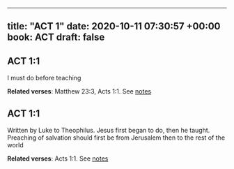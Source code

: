 
---
title: "ACT 1"
date: 2020-10-11 07:30:57 +00:00
book: ACT
draft: false
---

## ACT 1:1

I must do before teaching

**Related verses**: Matthew 23:3, Acts 1:1. See [notes](https://my.bible.com/notes/3537857320015618675)


## ACT 1:1

Written by Luke to Theophilus. Jesus first began to do, then he taught. Preaching of salvation should first be from Jerusalem then to the rest of the world

**Related verses**: Acts 1:1. See [notes](https://my.bible.com/notes/2442723542648480629)

